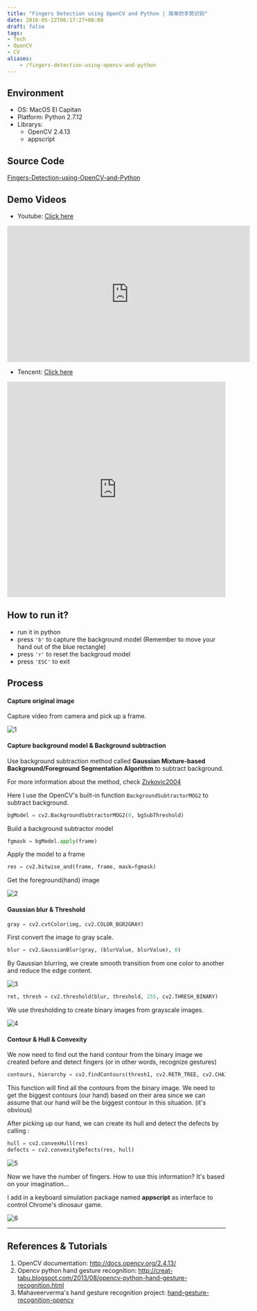 ```yaml
---
title: "Fingers Detection using OpenCV and Python | 简单的手势识别"
date: 2016-05-22T06:17:27+08:00
draft: false
tags:
- Tech
- OpenCV
- CV
aliases:
    - /fingers-detection-using-opencv-and-python
---
```


## Environment
- OS: MacOS El Capitan
- Platform: Python 2.7.12
- Librarys: 
	- OpenCV 2.4.13
	- appscript

## Source Code
[Fingers-Detection-using-OpenCV-and-Python](https://github.com/lzane/Fingers-Detection-using-OpenCV-and-Python)

## Demo Videos
- Youtube: [Click here](https://youtu.be/CmBxUnp7XwM)
<iframe width="560" height="315" src="https://www.youtube.com/embed/CmBxUnp7XwM" frameborder="0" allow="autoplay; encrypted-media" allowfullscreen></iframe>


- Tencent: [Click here](https://v.qq.com/x/page/o05390b1ioq.html)
<iframe frameborder="0" width="100%" height="498" src="https://v.qq.com/iframe/player.html?vid=o05390b1ioq&tiny=0&auto=0" allowfullscreen></iframe>

## How to run it?
- run it in python
- press `'b'` to capture the background model (Remember to move your hand out of the blue rectangle)
- press `'r'` to reset the backgroud model
- press `'ESC'` to exit

## Process
#### Capture original image

Capture video from camera and pick up a frame.

![1](https://qncdnssl.lzane.com/2018-10-11-1.png#small)


#### Capture background model & Background subtraction
Use background subtraction method called **Gaussian Mixture-based Background/Foreground Segmentation Algorithm** to subtract background. 

For more information about the method, check [Zivkovic2004](http://www.zoranz.net/Publications/zivkovic2004ICPR.pdf)

Here I use the OpenCV's built-in function `BackgroundSubtractorMOG2` to subtract background.

```python
bgModel = cv2.BackgroundSubtractorMOG2(0, bgSubThreshold)
```

Build a background subtractor model



```python
fgmask = bgModel.apply(frame)
```
Apply the model to a frame


```python
res = cv2.bitwise_and(frame, frame, mask=fgmask)
```

Get the foreground(hand) image

![2](https://qncdnssl.lzane.com/2018-10-11-2.png#small)


#### Gaussian blur & Threshold
```python
gray = cv2.cvtColor(img, cv2.COLOR_BGR2GRAY)
```
First convert the image to gray scale.

```python
blur = cv2.GaussianBlur(gray, (blurValue, blurValue), 0)
```
By Gaussian blurring, we create smooth transition from one color to another and reduce the edge content.

![3](https://qncdnssl.lzane.com/2018-10-11-3.png#small)



```python
ret, thresh = cv2.threshold(blur, threshold, 255, cv2.THRESH_BINARY)
```
We use thresholding to create binary images from grayscale images. 

![4](https://qncdnssl.lzane.com/2018-10-11-4.png#small)


#### Contour & Hull & Convexity 
We now need to find out the hand contour from the binary image we created before and detect fingers (or in other words, recognize gestures)

```python
contours, hierarchy = cv2.findContours(thresh1, cv2.RETR_TREE, cv2.CHAIN_APPROX_SIMPLE)
```
This function will find all the contours from the binary image. We need to get the biggest contours (our hand) based on their area since we can assume that our hand will be the biggest contour in this situation. (it's obvious)

After picking up our hand, we can create its hull and detect the defects by calling :
```python
hull = cv2.convexHull(res)
defects = cv2.convexityDefects(res, hull)
```

![5](https://qncdnssl.lzane.com/2018-10-11-5.png#small)


Now we have the number of fingers. How to use this information? It's based on your imagination...

I add in a keyboard simulation package named **appscript** as interface to control Chrome's dinosaur game.

![6](https://qncdnssl.lzane.com/2018-10-11-6.png)


----------------------
## References & Tutorials

1. OpenCV documentation: 
http://docs.opencv.org/2.4.13/
2. Opencv python hand gesture recognition:
http://creat-tabu.blogspot.com/2013/08/opencv-python-hand-gesture-recognition.html
3. Mahaveerverma's hand gesture recognition project:
[hand-gesture-recognition-opencv](https://github.com/mahaveerverma/hand-gesture-recognition-opencv)